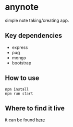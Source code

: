 # anynote
simple note taking/creating app.

## Key dependencies
* express
* pug
* mongo
* bootstrap

## How to use
```
npm install
npm run start
```

## Where to find it live
it can be found [here](https://anynote-vm.herokuapp.com) 

